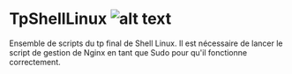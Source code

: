 # TpShellLinux                                                ![alt text](https://studl.com/assets/uploads/logo_ecoles/5304/image62bb03835dca34.39526880.png)

Ensemble de scripts du tp final de Shell Linux.
Il est nécessaire de lancer le script de gestion de Nginx en tant que Sudo pour qu'il fonctionne correctement.
